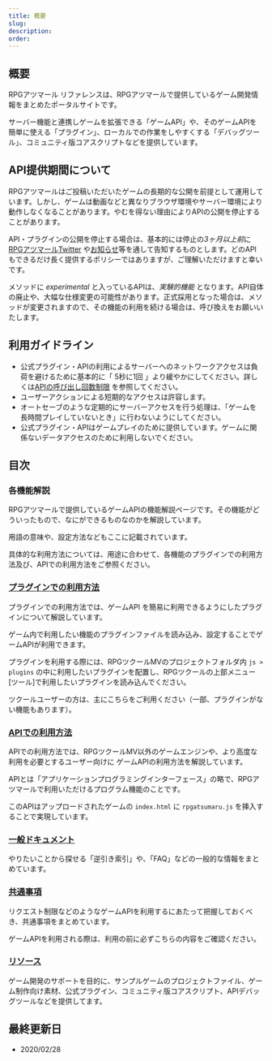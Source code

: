 ```yaml
---
title: 概要
slug: 
description: 
order: 
---
```

    
## 概要
RPGアツマール リファレンスは、RPGアツマールで提供しているゲーム開発情報をまとめたポータルサイトです。
    
サーバー機能と連携しゲームを拡張できる「ゲームAPI」や、そのゲームAPIを簡単に使える「プラグイン」、ローカルでの作業をしやすくする「デバッグツール」、コミュニティ版コアスクリプトなどを提供しています。
    
## API提供期間について
RPGアツマールはご投稿いただいたゲームの長期的な公開を前提として運用しています。しかし、ゲームは動画などと異なりブラウザ環境やサーバー環境により動作しなくなることがあります。やむを得ない理由によりAPIの公開を停止することがあります。
    
API・プラグインの公開を停止する場合は、基本的には停止の*3ヶ月以上前*に [RPGアツマールTwitter](https://twitter.com/nico_indiesgame) や[お知らせ](http://ch.nicovideo.jp/indies-game/blomaga)等を通して告知するものとします。どのAPIもできるだけ長く提供するポリシーではありますが、ご理解いただけますと幸いです。
    
メソッドに *experimental* と入っているAPIは、*実験的機能* となります。API自体の廃止や、大幅な仕様変更の可能性があります。正式採用となった場合は、メソッドが変更されますので、その機能の利用を続ける場合は、呼び換えをお願いいたします。
## 利用ガイドライン
 - 公式プラグイン・APIの利用によるサーバーへのネットワークアクセスは負荷を避けるために基本的に「 5秒に1回 」より緩やかにしてください。詳しくは[APIの呼び出し回数制限](/common/rate-limit) を参照してください。
 - ユーザーアクションによる短期的なアクセスは許容します。
 - オートセーブのような定期的にサーバーアクセスを行う処理は、「ゲームを長時間プレイしていないとき」に行わないようにしてください。
 - 公式プラグイン・APIはゲームプレイのために提供しています。ゲームに関係ないデータアクセスのために利用しないでください。
    
## 目次
### 各機能解説
RPGアツマールで提供しているゲームAPIの機能解説ページです。その機能がどういったもので、なにができるものなのかを解説しています。
    
用語の意味や、設定方法などもここに記載されています。
    
具体的な利用方法については、用途に合わせて、各機能のプラグインでの利用方法及び、APIでの利用方法をご参照ください。
    
### [プラグインでの利用方法](/plugins)
プラグインでの利用方法では、ゲームAPI を簡易に利用できるようにしたプラグインについて解説しています。
    
ゲーム内で利用したい機能のプラグインファイルを読み込み、設定することでゲームAPIが利用できます。
    
プラグインを利用する際には、RPGツクールMVのプロジェクトフォルダ内 `js > plugins` の中に利用したいプラグインを配置し、RPGツクールの上部メニュー[ツール]で利用したいプラグインを読み込んでください。
    
ツクールユーザーの方は、主にこちらをご利用ください（一部、プラグインがない機能もあります）。
    
### [APIでの利用方法](/apis)
APIでの利用方法では、RPGツクールMV以外のゲームエンジンや、より高度な利用を必要とするユーザー向けに ゲームAPIの利用方法を解説しています。
    
APIとは「アプリケーションプログラミングインターフェース」の略で、RPGアツマールで利用いただけるプログラム機能のことです。
    
このAPIはアップロードされたゲームの `index.html` に `rpgatsumaru.js` を挿入することで実現しています。
    
### [一般ドキュメント](/general)
やりたいことから探せる「逆引き索引」や、「FAQ」などの一般的な情報をまとめています。
    
### [共通事項](/common)
リクエスト制限などのようなゲームAPIを利用するにあたって把握しておくべき、共通事項をまとめています。
    
ゲームAPIを利用される際は、利用の前に必ずこちらの内容をご確認ください。
    
### [リソース](/download)
ゲーム開発のサポートを目的に、サンプルゲームのプロジェクトファイル、ゲーム制作向け素材、公式プラグイン、コミュニティ版コアスクリプト、APIデバッグツールなどを提供してます。
    
## 最終更新日
 - 2020/02/28
